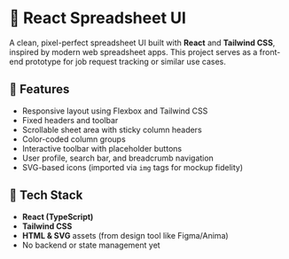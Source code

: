 # 🧮 React Spreadsheet UI

A clean, pixel-perfect spreadsheet UI built with **React** and **Tailwind CSS**, inspired by modern web spreadsheet apps. This project serves as a front-end prototype for job request tracking or similar use cases.

## 🚀 Features

- Responsive layout using Flexbox and Tailwind CSS
- Fixed headers and toolbar
- Scrollable sheet area with sticky column headers
- Color-coded column groups
- Interactive toolbar with placeholder buttons
- User profile, search bar, and breadcrumb navigation
- SVG-based icons (imported via `img` tags for mockup fidelity)


## 🧱 Tech Stack

- **React (TypeScript)**
- **Tailwind CSS**
- **HTML & SVG** assets (from design tool like Figma/Anima)
- No backend or state management yet
